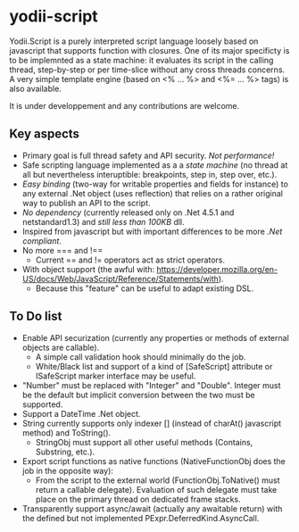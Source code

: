 # yodii-script

Yodii.Script is a purely interpreted script language loosely based on javascript that supports function
with closures. One of its major specificty is to be implemnted as a state machine: it evaluates its
script in the calling thread, step-by-step or per time-slice without any cross threads concerns.
A very simple template engine (based on &lt;% ... %&gt; and &lt;%= ... %&gt; tags) is also available.

It is under developpement and any contributions are welcome.

## Key aspects
- Primary goal is full thread safety and API security. *Not performance!*
- Safe scripting language implemented as a a *state machine* (no thread at all but nevertheless interuptible: breakpoints, step in, step over, etc.).
- *Easy binding* (two-way for writable properties and fields for instance) to any external .Net object (uses reflection) that relies on a rather original way to publish an API to the script.
- *No dependency* (currently released only on .Net 4.5.1 and netstandard1.3) and *still less than 100KB* dll.
- Inspired from javascript but with important differences to be more *.Net compliant*.
- No more === and !==
  - Current == and != operators act as strict operators.
- With object support (the awful with: https://developer.mozilla.org/en-US/docs/Web/JavaScript/Reference/Statements/with). 
  - Because this "feature" can be useful to adapt existing DSL.

## To Do list
- Enable API securization (currently any properties or methods of external objects are callable).
  - A simple call validation hook should minimally do the job.
  - White/Black list and support of a kind of [SafeScript] attribute or ISafeScript marker interface may be useful.
- "Number" must be replaced with "Integer" and "Double". Integer must be the default but implicit conversion between 
  the two must be supported.
- Support a DateTime .Net object.
- String currently supports only indexer [] (instead of charAt() javascript method) and ToString().
  - StringObj must support all other useful methods (Contains, Substring, etc.).
- Export script functions as native functions (NativeFunctionObj does the job in the opposite way):
  - From the script to the external world (FunctionObj.ToNative() must return a callable delegate). 
    Evaluation of such delegate must take place on the primary thread on dedicated frame stacks.
- Transparently support async/await (actually any awaitable return) with the defined 
  but not implemented PExpr.DeferredKind.AsyncCall.

